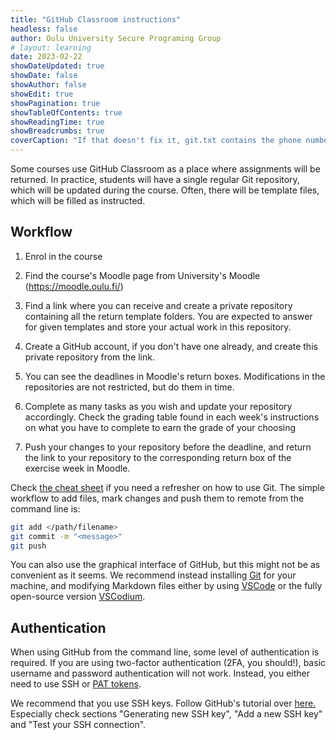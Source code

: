 ```yaml
---
title: "GitHub Classroom instructions"
headless: false
author: Oulu University Secure Programing Group
# layout: learning
date: 2023-02-22
showDateUpdated: true
showDate: false
showAuthor: false
showEdit: true
showPagination: true 
showTableOfContents: true
showReadingTime: true
showBreadcrumbs: true
coverCaption: "If that doesn't fix it, git.txt contains the phone number of a friend of mine who understands git. Just wait through a few minutes of 'It's really pretty simple, just think of branches as...' and eventually you'll learn the commands that will fix everything. Source: [xkcd](https://xkcd.com/1597/) " 
---
```


Some courses use GitHub Classroom as a place where assignments will be returned.
In practice, students will have a single regular Git repository, which will be updated during the course.
Often, there will be template files, which will be filled as instructed.

## Workflow

  1. Enrol in the course

  2. Find the course's Moodle page from University's Moodle (https://moodle.oulu.fi/)

  3. Find a link where you can receive and create a private repository containing all the return template folders. You are expected to answer for given templates and store your actual work in this repository.

  4. Create a GitHub account, if you don't have one already, and create this private repository from the link.

  5. You can see the deadlines in Moodle's return boxes. Modifications in the repositories are not restricted, but do them in time. 

  6. Complete as many tasks as you wish and update your repository accordingly. Check the grading table found in each week's instructions on what you have to complete to earn the grade of your choosing

  6. Push your changes to your repository before the deadline, and return the link to your repository to the corresponding return box of the exercise week in Moodle.

Check [the cheat sheet](https://github.github.com/training-kit/downloads/github-git-cheat-sheet.pdf) if you need a refresher on how to use Git.
The simple workflow to add files, mark changes and push them to remote from the command line is:
```sh
git add </path/filename>
git commit -m "<message>"
git push
```

You can also use the graphical interface of GitHub, but this might not be as convenient as it seems.
We recommend instead installing [Git](https://git-scm.com/) for your machine, and modifying Markdown files either by using [VSCode](https://code.visualstudio.com/) or the fully open-source version [VSCodium](https://vscodium.com/).

## Authentication

When using GitHub from the command line, some level of authentication is required.
If you are using two-factor authentication (2FA, you should!), basic username and password authentication will not work.
Instead, you either need to use SSH or [PAT tokens](https://docs.github.com/en/authentication/keeping-your-account-and-data-secure/creating-a-personal-access-token).

We recommend that you use SSH keys. 
Follow GitHub's tutorial over [here.](https://docs.github.com/en/authentication/connecting-to-github-with-ssh/about-ssh)
Especially check sections "Generating new SSH key", "Add a new SSH key" and "Test your SSH connection".
